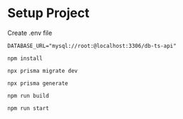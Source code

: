 # Setup Project

Create .env file

```
DATABASE_URL="mysql://root:@localhost:3306/db-ts-api"
```

```shell
npm install

npx prisma migrate dev

npx prisma generate

npm run build

npm run start
```